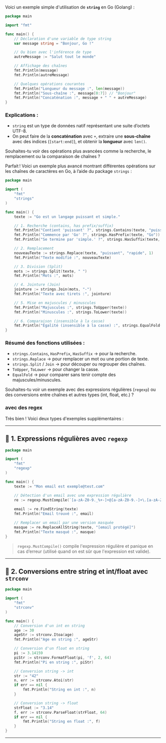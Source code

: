 Voici un exemple simple d'utilisation de **`string`** en Go (Golang) :

```go
package main

import "fmt"

func main() {
    // Déclaration d'une variable de type string
    var message string = "Bonjour, Go !"

    // Ou bien avec l'inférence de type
    autreMessage := "Salut tout le monde"

    // Affichage des chaînes
    fmt.Println(message)
    fmt.Println(autreMessage)

    // Quelques opérations courantes
    fmt.Println("Longueur du message :", len(message))
    fmt.Println("Sous-chaîne :", message[0:7]) // "Bonjour"
    fmt.Println("Concaténation :", message + " " + autreMessage)
}
```

### Explications :

* `string` est un type de données natif représentant une suite d’octets UTF-8.
* On peut faire de la **concaténation** avec `+`, extraire une **sous-chaîne** avec des indices (`[start:end]`), et obtenir la **longueur** avec `len()`.

Souhaites-tu voir des opérations plus avancées comme la recherche, le remplacement ou la comparaison de chaînes ?

Parfait ! Voici un exemple plus avancé montrant différentes opérations sur les chaînes de caractères en Go, à l’aide du package `strings` :

```go
package main

import (
    "fmt"
    "strings"
)

func main() {
    texte := "Go est un langage puissant et simple."

    // 1. Recherche (contains, has prefix/suffix)
    fmt.Println("Contient 'puissant' ?", strings.Contains(texte, "puissant"))
    fmt.Println("Commence par 'Go' ?", strings.HasPrefix(texte, "Go"))
    fmt.Println("Se termine par 'simple.' ?", strings.HasSuffix(texte, "simple."))

    // 2. Remplacement
    nouveauTexte := strings.Replace(texte, "puissant", "rapide", 1)
    fmt.Println("Texte modifié :", nouveauTexte)

    // 3. Division (Split)
    mots := strings.Split(texte, " ")
    fmt.Println("Mots :", mots)

    // 4. Jointure (Join)
    jointure := strings.Join(mots, "-")
    fmt.Println("Texte avec tirets :", jointure)

    // 5. Mise en majuscules / minuscules
    fmt.Println("Majuscules :", strings.ToUpper(texte))
    fmt.Println("Minuscules :", strings.ToLower(texte))

    // 6. Comparaison (insensible à la casse)
    fmt.Println("Égalité (insensible à la casse) :", strings.EqualFold("Go", "gO"))
}
```

### Résumé des fonctions utilisées :

* `strings.Contains`, `HasPrefix`, `HasSuffix` → pour la recherche.
* `strings.Replace` → pour remplacer un mot ou une portion de texte.
* `strings.Split` / `Join` → pour découper ou regrouper des chaînes.
* `ToUpper`, `ToLower` → pour changer la casse.
* `EqualFold` → pour comparer sans tenir compte des majuscules/minuscules.

Souhaites-tu voir un exemple avec des expressions régulières (`regexp`) ou des conversions entre chaînes et autres types (int, float, etc.) ?

### avec des regex

Très bien ! Voici deux types d'exemples supplémentaires :

---

## 🔹 1. **Expressions régulières avec `regexp`**

```go
package main

import (
    "fmt"
    "regexp"
)

func main() {
    texte := "Mon email est exemple@test.com"

    // Détection d'un email avec une expression régulière
    re := regexp.MustCompile(`[a-zA-Z0-9._%+-]+@[a-zA-Z0-9.-]+\.[a-zA-Z]{2,}`)
    
    email := re.FindString(texte)
    fmt.Println("Email trouvé :", email)

    // Remplacer un email par une version masquée
    masque := re.ReplaceAllString(texte, "[email protégé]")
    fmt.Println("Texte masqué :", masque)
}
```

> `regexp.MustCompile()` compile l'expression régulière et panique en cas d’erreur (utilisé quand on est sûr que l'expression est valide).

---

## 🔹 2. **Conversions entre string et int/float avec `strconv`**

```go
package main

import (
    "fmt"
    "strconv"
)

func main() {
    // Conversion d'un int en string
    age := 30
    ageStr := strconv.Itoa(age)
    fmt.Println("Age en string :", ageStr)

    // Conversion d'un float en string
    pi := 3.14159
    piStr := strconv.FormatFloat(pi, 'f', 2, 64)
    fmt.Println("Pi en string :", piStr)

    // Conversion string -> int
    str := "42"
    n, err := strconv.Atoi(str)
    if err == nil {
        fmt.Println("String en int :", n)
    }

    // Conversion string -> float
    strFloat := "3.14"
    f, err := strconv.ParseFloat(strFloat, 64)
    if err == nil {
        fmt.Println("String en float :", f)
    }
}
```

---
